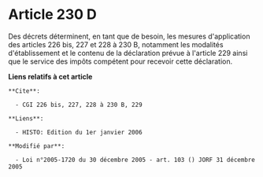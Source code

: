 # Article 230 D

Des décrets déterminent, en tant que de besoin, les mesures d'application des articles 226 bis, 227 et 228 à 230 B, notamment
les modalités d'établissement et le contenu de la déclaration prévue à l'article 229 ainsi que le service des impôts
compétent pour recevoir cette déclaration.

**Liens relatifs à cet article**

	**Cite**:

	  - CGI 226 bis, 227, 228 à 230 B, 229

	**Liens**:

	  - HISTO: Edition du 1er janvier 2006

	**Modifié par**:

	  - Loi n°2005-1720 du 30 décembre 2005 - art. 103 () JORF 31 décembre 2005
